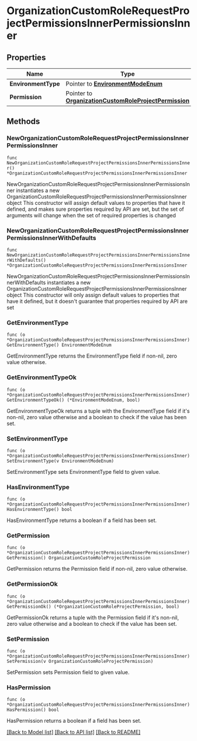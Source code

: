 # OrganizationCustomRoleRequestProjectPermissionsInnerPermissionsInner

## Properties

Name | Type | Description | Notes
------------ | ------------- | ------------- | -------------
**EnvironmentType** | Pointer to [**EnvironmentModeEnum**](EnvironmentModeEnum.md) |  | [optional] 
**Permission** | Pointer to [**OrganizationCustomRoleProjectPermission**](OrganizationCustomRoleProjectPermission.md) |  | [optional] 

## Methods

### NewOrganizationCustomRoleRequestProjectPermissionsInnerPermissionsInner

`func NewOrganizationCustomRoleRequestProjectPermissionsInnerPermissionsInner() *OrganizationCustomRoleRequestProjectPermissionsInnerPermissionsInner`

NewOrganizationCustomRoleRequestProjectPermissionsInnerPermissionsInner instantiates a new OrganizationCustomRoleRequestProjectPermissionsInnerPermissionsInner object
This constructor will assign default values to properties that have it defined,
and makes sure properties required by API are set, but the set of arguments
will change when the set of required properties is changed

### NewOrganizationCustomRoleRequestProjectPermissionsInnerPermissionsInnerWithDefaults

`func NewOrganizationCustomRoleRequestProjectPermissionsInnerPermissionsInnerWithDefaults() *OrganizationCustomRoleRequestProjectPermissionsInnerPermissionsInner`

NewOrganizationCustomRoleRequestProjectPermissionsInnerPermissionsInnerWithDefaults instantiates a new OrganizationCustomRoleRequestProjectPermissionsInnerPermissionsInner object
This constructor will only assign default values to properties that have it defined,
but it doesn't guarantee that properties required by API are set

### GetEnvironmentType

`func (o *OrganizationCustomRoleRequestProjectPermissionsInnerPermissionsInner) GetEnvironmentType() EnvironmentModeEnum`

GetEnvironmentType returns the EnvironmentType field if non-nil, zero value otherwise.

### GetEnvironmentTypeOk

`func (o *OrganizationCustomRoleRequestProjectPermissionsInnerPermissionsInner) GetEnvironmentTypeOk() (*EnvironmentModeEnum, bool)`

GetEnvironmentTypeOk returns a tuple with the EnvironmentType field if it's non-nil, zero value otherwise
and a boolean to check if the value has been set.

### SetEnvironmentType

`func (o *OrganizationCustomRoleRequestProjectPermissionsInnerPermissionsInner) SetEnvironmentType(v EnvironmentModeEnum)`

SetEnvironmentType sets EnvironmentType field to given value.

### HasEnvironmentType

`func (o *OrganizationCustomRoleRequestProjectPermissionsInnerPermissionsInner) HasEnvironmentType() bool`

HasEnvironmentType returns a boolean if a field has been set.

### GetPermission

`func (o *OrganizationCustomRoleRequestProjectPermissionsInnerPermissionsInner) GetPermission() OrganizationCustomRoleProjectPermission`

GetPermission returns the Permission field if non-nil, zero value otherwise.

### GetPermissionOk

`func (o *OrganizationCustomRoleRequestProjectPermissionsInnerPermissionsInner) GetPermissionOk() (*OrganizationCustomRoleProjectPermission, bool)`

GetPermissionOk returns a tuple with the Permission field if it's non-nil, zero value otherwise
and a boolean to check if the value has been set.

### SetPermission

`func (o *OrganizationCustomRoleRequestProjectPermissionsInnerPermissionsInner) SetPermission(v OrganizationCustomRoleProjectPermission)`

SetPermission sets Permission field to given value.

### HasPermission

`func (o *OrganizationCustomRoleRequestProjectPermissionsInnerPermissionsInner) HasPermission() bool`

HasPermission returns a boolean if a field has been set.


[[Back to Model list]](../README.md#documentation-for-models) [[Back to API list]](../README.md#documentation-for-api-endpoints) [[Back to README]](../README.md)


